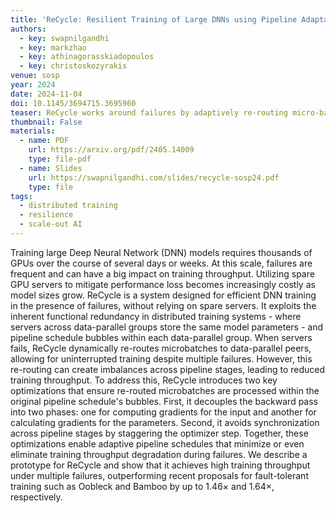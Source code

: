 ```yaml
---
title: 'ReCycle: Resilient Training of Large DNNs using Pipeline Adaptation'
authors:
  - key: swapnilgandhi
  - key: markzhao
  - key: athinagorasskiadopoulos
  - key: christoskozyrakis
venue: sosp
year: 2024
date: 2024-11-04
doi: 10.1145/3694715.3695960
teaser: ReCycle works around failures by adaptively re-routing micro-batches from failed worker to its functional peers
thumbnail: False
materials:
  - name: PDF
    url: https://arxiv.org/pdf/2405.14009
    type: file-pdf
  - name: Slides
    url: https://swapnilgandhi.com/slides/recycle-sosp24.pdf
    type: file
tags:
  - distributed training
  - resilience
  - scale-out AI
---
```

Training large Deep Neural Network (DNN) models requires thousands of GPUs over the course of several days or weeks. At this scale, failures are frequent and can have a big impact on training throughput. Utilizing spare GPU servers to mitigate performance loss becomes increasingly costly as model sizes grow. ReCycle is a system designed for efficient DNN training in the presence of failures, without relying on spare servers. It exploits the inherent functional redundancy in distributed training systems - where servers across data-parallel groups store the same model parameters - and pipeline schedule bubbles within each data-parallel group. When servers fails, ReCycle dynamically re-routes microbatches to data-parallel peers, allowing for uninterrupted training despite multiple failures. However, this re-routing can create imbalances across pipeline stages, leading to reduced training throughput. To address this, ReCycle introduces two key optimizations that ensure re-routed microbatches are processed within the original pipeline schedule's bubbles. First, it decouples the backward pass into two phases: one for computing gradients for the input and another for calculating gradients for the parameters. Second, it avoids synchronization across pipeline stages by staggering the optimizer step. Together, these optimizations enable adaptive pipeline schedules that minimize or even eliminate training throughput degradation during failures. We describe a prototype for ReCycle and show that it achieves high training throughput under multiple failures, outperforming recent proposals for fault-tolerant training such as Oobleck and Bamboo by up to 1.46× and 1.64×, respectively.